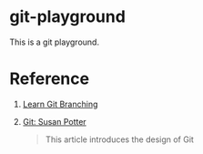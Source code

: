 # git-playground
This is a git playground.

# Reference

1. [Learn Git Branching](https://learngitbranching.js.org)


2. [Git: Susan Potter](https://www.aosabook.org/en/git.html)

    > This article introduces the design of Git
